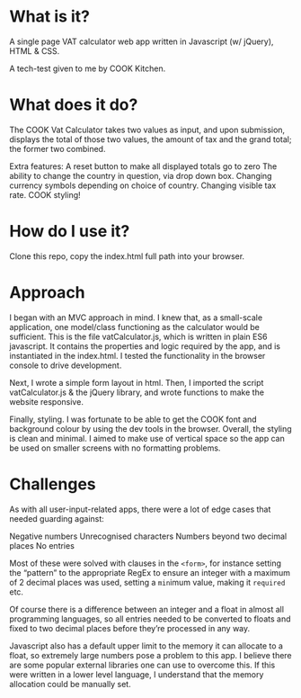 # What is it?

A single page VAT calculator web app written in Javascript (w/ jQuery), HTML & CSS.

A tech-test given to me by COOK Kitchen.

# What does it do?

The COOK Vat Calculator takes two values as input, and upon submission, displays the total of those two values, the amount of tax and the grand total; the former two combined.

Extra features:
A reset button to make all displayed totals go to zero
The ability to change the country in question, via drop down box.
Changing currency symbols depending on choice of country.
Changing visible tax rate.
COOK styling!

# How do I use it?

Clone this repo, copy the index.html full path into your browser.

# Approach

I began with an MVC approach in mind. I knew that, as a small-scale application, one model/class functioning as the calculator would be sufficient. This is the file vatCalculator.js, which is written in plain ES6 javascript. It contains the properties and logic required by the app, and is instantiated in the index.html. I tested the functionality in the browser console to drive development.

Next, I wrote a simple form layout in html. Then, I imported the script vatCalculator.js & the jQuery library, and wrote functions to make the website responsive.

Finally, styling. I was fortunate to be able to get the COOK font and background colour by using the dev tools in the browser. Overall, the styling is clean and minimal. I aimed to make use of vertical space so the app can be used on smaller screens with no formatting problems.

# Challenges

As with all user-input-related apps, there were a lot of edge cases that needed guarding against:

Negative numbers
Unrecognised characters
Numbers beyond two decimal places
No entries

Most of these were solved with clauses in the `<form>`, for instance setting the “pattern” to the appropriate RegEx to ensure an integer with a maximum of 2 decimal places was used, setting a `min`imum value, making it `required` etc.

Of course there is a difference between an integer and a float in almost all programming languages, so all entries needed to be converted to floats and fixed to two decimal places before they’re processed in any way.

Javascript also has a default upper limit to the memory it can allocate to a float, so extremely large numbers pose a problem to this app. I believe there are some popular external libraries one can use to overcome this. If this were written in a lower level language, I understand that the memory allocation could be manually set.
